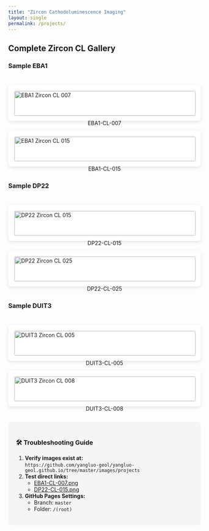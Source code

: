 ```yaml
---
title: "Zircon Cathodoluminescence Imaging"
layout: single
permalink: /projects/
---
```


<style>
  .image-grid {
    display: grid;
    grid-template-columns: repeat(auto-fit, minmax(400px, 1fr));
    gap: 25px;
    margin: 40px 0;
  }
  .zircon-card {
    background: white;
    padding: 15px;
    border-radius: 8px;
    box-shadow: 0 3px 10px rgba(0,0,0,0.1);
  }
  .zircon-img {
    width: 100%;
    border: 1px solid #eaeaea;
    border-radius: 4px;
  }
</style>

## Complete Zircon CL Gallery

### Sample EBA1
<div class="image-grid">
  <div class="zircon-card">
    <img src="https://raw.githubusercontent.com/yangluo-geol/yangluo-geol.github.io/master/images/projects/EBA1-CL-007.png" 
         class="zircon-img"
         alt="EBA1 Zircon CL 007"
         onerror="this.onerror=null;this.src='https://placehold.co/600x400?text=EBA1-007+Not+Found'">
    <p style="text-align:center; margin-top:10px;">EBA1-CL-007</p>
  </div>
  
  <div class="zircon-card">
    <img src="https://raw.githubusercontent.com/yangluo-geol/yangluo-geol.github.io/master/images/projects/EBA1-CL-015.png" 
         class="zircon-img"
         alt="EBA1 Zircon CL 015"
         onerror="this.onerror=null;this.src='https://placehold.co/600x400?text=EBA1-015+Not+Found'">
    <p style="text-align:center; margin-top:10px;">EBA1-CL-015</p>
  </div>
</div>

### Sample DP22
<div class="image-grid">
  <div class="zircon-card">
    <img src="https://raw.githubusercontent.com/yangluo-geol/yangluo-geol.github.io/master/images/projects/DP22-CL-015.png" 
         class="zircon-img"
         alt="DP22 Zircon CL 015"
         onerror="this.onerror=null;this.src='https://placehold.co/600x400?text=DP22-015+Not+Found'">
    <p style="text-align:center; margin-top:10px;">DP22-CL-015</p>
  </div>
  
  <div class="zircon-card">
    <img src="https://raw.githubusercontent.com/yangluo-geol/yangluo-geol.github.io/master/images/projects/DP22-CL-025.png" 
         class="zircon-img"
         alt="DP22 Zircon CL 025"
         onerror="this.onerror=null;this.src='https://placehold.co/600x400?text=DP22-025+Not+Found'">
    <p style="text-align:center; margin-top:10px;">DP22-CL-025</p>
  </div>
</div>

### Sample DUIT3
<div class="image-grid">
  <div class="zircon-card">
    <img src="https://raw.githubusercontent.com/yangluo-geol/yangluo-geol.github.io/master/images/projects/DUIT3-CL-005.png" 
         class="zircon-img"
         alt="DUIT3 Zircon CL 005"
         onerror="this.onerror=null;this.src='https://placehold.co/600x400?text=DUIT3-005+Not+Found'">
    <p style="text-align:center; margin-top:10px;">DUIT3-CL-005</p>
  </div>
  
  <div class="zircon-card">
    <img src="https://raw.githubusercontent.com/yangluo-geol/yangluo-geol.github.io/master/images/projects/DUIT3-CL-008.png" 
         class="zircon-img"
         alt="DUIT3 Zircon CL 008"
         onerror="this.onerror=null;this.src='https://placehold.co/600x400?text=DUIT3-008+Not+Found'">
    <p style="text-align:center; margin-top:10px;">DUIT3-CL-008</p>
  </div>
</div>

<div style="background:#f5f5f5; padding:20px; border-radius:8px; margin-top:40px;">
  <h3>🛠️ Troubleshooting Guide</h3>
  <ol>
    <li><strong>Verify images exist at:</strong><br>
      <code>https://github.com/yangluo-geol/yangluo-geol.github.io/tree/master/images/projects</code>
    </li>
    <li><strong>Test direct links:</strong>
      <ul>
        <li><a href="https://raw.githubusercontent.com/yangluo-geol/yangluo-geol.github.io/master/images/projects/EBA1-CL-007.png" target="_blank">EBA1-CL-007.png</a></li>
        <li><a href="https://raw.githubusercontent.com/yangluo-geol/yangluo-geol.github.io/master/images/projects/DP22-CL-015.png" target="_blank">DP22-CL-015.png</a></li>
      </ul>
    </li>
    <li><strong>GitHub Pages Settings:</strong>
      <ul>
        <li>Branch: <code>master</code></li>
        <li>Folder: <code>/(root)</code></li>
      </ul>
    </li>
  </ol>
</div>
